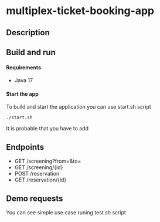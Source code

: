 # multiplex-ticket-booking-app

## Description

## Build and run

#### Requirements
* Java 17

#### Start the app

To build and start the application you can use start.sh script

```
./start.sh
```
It is probable that you have to add


## Endpoints

* GET /screening?from=<datetime>&to=<datetime>
* GET /screening/{id}
* POST /reservation
* GET /reservation/{id}

## Demo requests

You can see simple use case runing test.sh script
